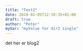 ```yaml
---
title: "Test2"
date: 2018-02-05T12:10:35+01:00
draft: true
author: "Peter"
myVar: "myValue for dir2 single"
---
```

det her er blog2

